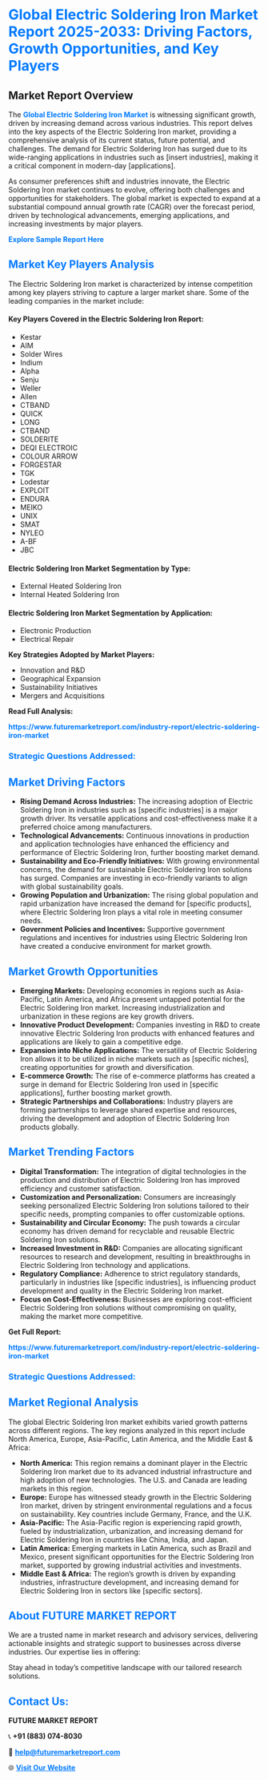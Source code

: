 <h1 style="color: #007BFF;">Global Electric Soldering Iron Market Report 2025-2033: Driving Factors, Growth Opportunities, and Key Players</h1>

<section id="overview">
<h2>Market Report Overview</h2>
<p>The <a href="https://www.futuremarketreport.com/industry-report/electric-soldering-iron-market" style="color: #007BFF; text-decoration: none;"><strong>Global Electric Soldering Iron Market</strong></a> is witnessing significant growth, driven by increasing demand across various industries. This report delves into the key aspects of the Electric Soldering Iron market, providing a comprehensive analysis of its current status, future potential, and challenges. The demand for Electric Soldering Iron has surged due to its wide-ranging applications in industries such as [insert industries], making it a critical component in modern-day [applications].</p>
<p>As consumer preferences shift and industries innovate, the Electric Soldering Iron market continues to evolve, offering both challenges and opportunities for stakeholders. The global market is expected to expand at a substantial compound annual growth rate (CAGR) over the forecast period, driven by technological advancements, emerging applications, and increasing investments by major players.</p>
</section>

<section id="overview">
<p><a href="https://www.futuremarketreport.com/request-sample/reportId=87746" style="color: #007BFF; text-decoration: none;"><strong>Explore Sample Report Here</strong></a></p>
</section>

<section id="key-players">
<h2 style="color: #007BFF;">Market Key Players Analysis</h2>
<p>The Electric Soldering Iron market is characterized by intense competition among key players striving to capture a larger market share. Some of the leading companies in the market include:</p>
<h4>Key Players Covered in the Electric Soldering Iron Report:</h4>
<ul><li>Kestar</li><li>AIM</li><li>Solder Wires</li><li>Indium</li><li>Alpha</li><li>Senju</li><li>Weller</li><li>Allen</li><li>CTBAND</li><li>QUICK</li><li>LONG</li><li>CTBAND</li><li>SOLDERITE</li><li>DEQI ELECTROIC</li><li>COLOUR ARROW</li><li>FORGESTAR</li><li>TGK</li><li>Lodestar</li><li>EXPLOIT</li><li>ENDURA</li><li>MEIKO</li><li>UNIX</li><li>SMAT</li><li>NYLEO</li><li>A-BF</li><li>JBC</li></ul>
<h4>Electric Soldering Iron Market Segmentation by Type:</h4>
<ul><li>External Heated Soldering Iron</li><li>Internal Heated Soldering Iron</li></ul>

<h4>Electric Soldering Iron Market Segmentation by Application:</h4>
<ul><li>Electronic Production</li><li>Electrical Repair</li></ul>
<p><strong>Key Strategies Adopted by Market Players:</strong></p>
<ul>
<li>Innovation and R&D</li>
<li>Geographical Expansion</li>
<li>Sustainability Initiatives</li>
<li>Mergers and Acquisitions</li>
</ul>
</section>

<section>
<p><strong>Read Full Analysis: </strong></p><a href="https://www.futuremarketreport.com/industry-report/electric-soldering-iron-market" style="color: #007BFF; text-decoration: none;"><strong>https://www.futuremarketreport.com/industry-report/electric-soldering-iron-market</strong></a>
<h3 style="color: #007BFF;">Strategic Questions Addressed:</h3>
</section>

<section id="driving-factors">
<h2 style="color: #007BFF;">Market Driving Factors</h2>
<ul>
<li><strong>Rising Demand Across Industries:</strong> The increasing adoption of Electric Soldering Iron in industries such as [specific industries] is a major growth driver. Its versatile applications and cost-effectiveness make it a preferred choice among manufacturers.</li>
<li><strong>Technological Advancements:</strong> Continuous innovations in production and application technologies have enhanced the efficiency and performance of Electric Soldering Iron, further boosting market demand.</li>
<li><strong>Sustainability and Eco-Friendly Initiatives:</strong> With growing environmental concerns, the demand for sustainable Electric Soldering Iron solutions has surged. Companies are investing in eco-friendly variants to align with global sustainability goals.</li>
<li><strong>Growing Population and Urbanization:</strong> The rising global population and rapid urbanization have increased the demand for [specific products], where Electric Soldering Iron plays a vital role in meeting consumer needs.</li>
<li><strong>Government Policies and Incentives:</strong> Supportive government regulations and incentives for industries using Electric Soldering Iron have created a conducive environment for market growth.</li>
</ul>
</section>

<section id="growth-opportunities">
<h2 style="color: #007BFF;">Market Growth Opportunities</h2>
<ul>
<li><strong>Emerging Markets:</strong> Developing economies in regions such as Asia-Pacific, Latin America, and Africa present untapped potential for the Electric Soldering Iron market. Increasing industrialization and urbanization in these regions are key growth drivers.</li>
<li><strong>Innovative Product Development:</strong> Companies investing in R&D to create innovative Electric Soldering Iron products with enhanced features and applications are likely to gain a competitive edge.</li>
<li><strong>Expansion into Niche Applications:</strong> The versatility of Electric Soldering Iron allows it to be utilized in niche markets such as [specific niches], creating opportunities for growth and diversification.</li>
<li><strong>E-commerce Growth:</strong> The rise of e-commerce platforms has created a surge in demand for Electric Soldering Iron used in [specific applications], further boosting market growth.</li>
<li><strong>Strategic Partnerships and Collaborations:</strong> Industry players are forming partnerships to leverage shared expertise and resources, driving the development and adoption of Electric Soldering Iron products globally.</li>
</ul>
</section>

<section id="trending-factors">
<h2 style="color: #007BFF;">Market Trending Factors</h2>
<ul>
<li><strong>Digital Transformation:</strong> The integration of digital technologies in the production and distribution of Electric Soldering Iron has improved efficiency and customer satisfaction.</li>
<li><strong>Customization and Personalization:</strong> Consumers are increasingly seeking personalized Electric Soldering Iron solutions tailored to their specific needs, prompting companies to offer customizable options.</li>
<li><strong>Sustainability and Circular Economy:</strong> The push towards a circular economy has driven demand for recyclable and reusable Electric Soldering Iron solutions.</li>
<li><strong>Increased Investment in R&D:</strong> Companies are allocating significant resources to research and development, resulting in breakthroughs in Electric Soldering Iron technology and applications.</li>
<li><strong>Regulatory Compliance:</strong> Adherence to strict regulatory standards, particularly in industries like [specific industries], is influencing product development and quality in the Electric Soldering Iron market.</li>
<li><strong>Focus on Cost-Effectiveness:</strong> Businesses are exploring cost-efficient Electric Soldering Iron solutions without compromising on quality, making the market more competitive.</li>
</ul>
</section>

<section>
<p><strong>Get Full Report: </strong></p><a href="https://www.futuremarketreport.com/industry-report/electric-soldering-iron-market" style="color: #007BFF; text-decoration: none;"><strong>https://www.futuremarketreport.com/industry-report/electric-soldering-iron-market</strong></a>
<h3 style="color: #007BFF;">Strategic Questions Addressed:</h3>
</section>


<section id="regional-analysis">
<h2 style="color: #007BFF;">Market Regional Analysis</h2>
<p>The global Electric Soldering Iron market exhibits varied growth patterns across different regions. The key regions analyzed in this report include North America, Europe, Asia-Pacific, Latin America, and the Middle East & Africa:</p>
<ul>
<li><strong>North America:</strong> This region remains a dominant player in the Electric Soldering Iron market due to its advanced industrial infrastructure and high adoption of new technologies. The U.S. and Canada are leading markets in this region.</li>
<li><strong>Europe:</strong> Europe has witnessed steady growth in the Electric Soldering Iron market, driven by stringent environmental regulations and a focus on sustainability. Key countries include Germany, France, and the U.K.</li>
<li><strong>Asia-Pacific:</strong> The Asia-Pacific region is experiencing rapid growth, fueled by industrialization, urbanization, and increasing demand for Electric Soldering Iron in countries like China, India, and Japan.</li>
<li><strong>Latin America:</strong> Emerging markets in Latin America, such as Brazil and Mexico, present significant opportunities for the Electric Soldering Iron market, supported by growing industrial activities and investments.</li>
<li><strong>Middle East & Africa:</strong> The region’s growth is driven by expanding industries, infrastructure development, and increasing demand for Electric Soldering Iron in sectors like [specific sectors].</li>
</ul>
</section>

<footer>
<h2 style="color: #007BFF;">About FUTURE MARKET REPORT</h2>
<p>We are a trusted name in market research and advisory services, delivering actionable insights and strategic support to businesses across diverse industries. Our expertise lies in offering:</p>

<p>Stay ahead in today’s competitive landscape with our tailored research solutions.</p>

<h2 style="color: #007BFF;">Contact Us:</h2>
<p><strong>FUTURE MARKET REPORT</strong></p>
<p>📞 <strong>+91 (883) 074-8030</strong></p>
<p>📧 <strong><a href="mailto:help@futuremarketreport.com" style="color: #007BFF;">help@futuremarketreport.com</a></strong></p>
<p>🌐 <strong><a href="https://www.futuremarketreport.com/" style="color: #007BFF;">Visit Our Website</a></strong></p>
</footer>